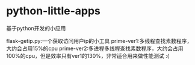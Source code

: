 # python-little-apps
 基于python开发的小应用



flask-getip.py:一个获取访问用户ip的小工具
prime-ver1:多线程查找素数程序，大约会占用15%的cpu
prime-ver2:多进程多线程查找素数程序，大约会占用100%的cpu，但是效率只有ver1的130%，非常适合用来做性能测试 :(